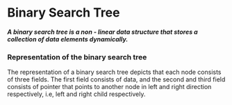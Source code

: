 # Binary Search Tree

***A binary search tree is a non - linear data structure that stores a collection of data elements dynamically.***

### Representation of the binary search tree
The representation of a binary search tree depicts that each node consists of three fields. The first field consists of data, and the second and third field consists of pointer that points to another node in left and right direction respectively, i.e, left and right child respectively.
